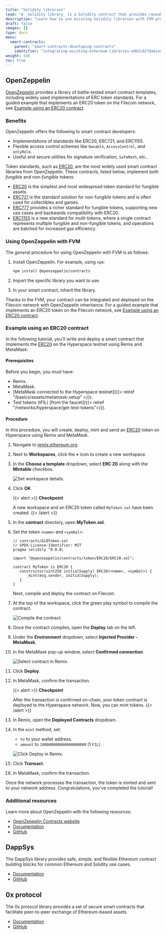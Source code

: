 ```yaml
---
title: "Solidity libraries"
lead: "A _Solidity library_ is a Solidity contract that provides reusable, standardized building blocks that developers can use to quickly build custom smart contracts. With Filecoin Virtual Machine (FVM), Solidity developers can use existing libraries listed on this page in their FVM smart contracts."
description: "Learn how to use existing Solidity libraries with FVM projects."
draft: false
images: []
type: docs
menu:
  smart-contracts:
    parent: "smart-contracts-developing-contracts"
    identifier: "integrating-existing-ethereum-libraries-e0b2c827da6ced7e92bfaf452add675c"
weight: 430
toc: true
---
```


## OpenZeppelin

[OpenZeppelin](https://www.openzeppelin.com/contracts) provides a library of battle-tested smart contract templates, including widely used implementations of ERC token standards. For a guided example that implements an ERC20 token on the Filecoin network, see [Example using an ERC20 contract](#example-using-an-erc20-contract).

### Benefits

OpenZeppelin offers the following to smart contract developers:

- Implementations of standards like ERC20, ERC721, and ERC1155.
- Flexible access control schemes like `Ownable`, `AccessControl`, and `onlyRole`.
- Useful and secure utilities for signature verification, `SafeMath`, etc..

Token standards, such as [ERC20](https://docs.openzeppelin.com/contracts/4.x/erc20), are the most widely used smart contract libraries from OpenZeppelin. These contracts, listed below, implement both _fungible_ and _non-fungible_ tokens:

- [ERC20](https://docs.openzeppelin.com/contracts/4.x/erc20) is the simplest and most widespread token standard for fungible assets.
- [ERC721](https://docs.openzeppelin.com/contracts/4.x/erc721) is the standard solution for non-fungible tokens and is often used for collectibles and games.
- [ERC777](https://docs.openzeppelin.com/contracts/4.x/erc777) provides a richer standard for fungible tokens, supporting new use cases and backwards compatibility with ERC20.
- [ERC1155](https://docs.openzeppelin.com/contracts/4.x/erc1155) is a new standard for _multi-tokens_, where a single contract represents multiple fungible and non-fungible tokens, and operations are batched for increased gas efficiency.

### Using OpenZeppelin with FVM

The _general_ procedure for using OpenZeppelin with FVM is as follows:

1. Install OpenZeppelin. For example, using `npm`:

   ```bash
   npm install @openzeppelin/contracts
   ```

1. Import the specific library you want to use.
1. In your smart contract, inherit the library.

Thanks to the FVM, your contract can be integrated and deployed on the Filecoin network with OpenZeppelin inheritance. For a guided example that implements an ERC20 token on the Filecoin network, see [Example using an ERC20 contract](#example-using-an-erc20-contract).

### Example using an ERC20 contract

In the following tutorial, you'll write and deploy a smart contract that implements the [ERC20](https://docs.openzeppelin.com/contracts/4.x/erc20) on the Hyperspace testnet using Remix and MetaMask:

#### Prerequisites

Before you begin, you must have:

- Remix.
- MetaMask.
- [MetaMask connected to the Hyperspace testnet]({{< relref "/basics/assets/metamask-setup" >}}).
- Test tokens (tFIL) [from the faucet]({{< relref "/networks/hyperspace/get-test-tokens">}}).

#### Procedure

In this procedure, you will create, deploy, mint and send an [ERC20](https://docs.openzeppelin.com/contracts/4.x/erc20) token on Hyperspace using Remix and MetaMask.

1. Navigate to [remix.ethereum.org](https://remix.ethereum.org/).

1. Next to **Workspaces**, click the **+** icon to create a new workspace.

1. In the **Choose a template** dropdown, select **ERC 20** along with the **Mintable** checkbox.

   ![Set workspace details.](create-a-workspace-details.png)

1. Click **OK**.

   {{< alert >}}
   **Checkpoint**

   A new workspace and an ERC20 token called `MyToken.sol` have been created.
   {{< /alert >}}

1. In the **contract** directory, open **MyToken.sol**.

1. Set the token `<name>` and `<symbol>`:

   ```solidity
   // contracts/GLDToken.sol
   // SPDX-License-Identifier: MIT
   pragma solidity ^0.8.0;

   import "@openzeppelin/contracts/token/ERC20/ERC20.sol";

   contract MyToken is ERC20 {
      constructor(uint256 initialSupply) ERC20(<name>, <symbol>) {
         _mint(msg.sender, initialSupply);
      }
   }
   ```

   Next, compile and deploy the contract on Filecoin.

1. At the top of the workspace, click the green play symbol to compile the contract.

   ![Compile the contract.](compile-compile.png)

1. Once the contract compiles, open the **Deploy** tab on the left.

1. Under the **Environment** dropdown, select **Injected Provider - MetaMask**.

1. In the MetaMask pop-up window, select **Confirmed connection**.

   ![Select contract in Remix.](deploy-select-contract.png)

1. Click **Deploy**.

1. In MetaMask, confirm the transaction.

   {{< alert >}}
   **Checkpoint**

   After the transaction is confirmed on-chain, your token contract is deployed to the Hyperspace network. Now, you can mint tokens.
   {{< /alert >}}

1. In Remix, open the **Deployed Contracts** dropdown.

1. In the `mint` method, set:
   - `to` to your wallet address.
   - `amount` to `100000000000000000000` (1 `FIL`).

   ![Click Deploy in Remix.](deploy-remix-deploy.png)

1. Click **Transact**.

1. In MetaMask, confirm the transaction.

Once the network processes the transaction, the token is minted and sent to your network address. Congratulations, you've completed the tutorial!

### Additional resources

Learn more about OpenZeppelin with the following resources:

- [OpenZeppelin Contracts website](https://www.openzeppelin.com/contracts)
- [Documentation](https://docs.openzeppelin.com/contracts/4.x/)
- [GitHub](https://github.com/OpenZeppelin/openzeppelin-contracts)

## DappSys

The DappSys library provides safe, simple, and flexible Ethereum contract building blocks for common Ethereum and Solidity use cases.

- [Documentation](https://dappsys.readthedocs.io/en/latest/)
- [GitHub](https://github.com/dapphub/dappsys)

## 0x protocol

 The 0x protocol library provides a set of secure smart contracts that facilitate peer-to-peer exchange of Ethereum-based assets.

- [Documentation](https://docs.0x.org/introduction/introduction-to-0x)
- [GitHub](https://github.com/0xProject)
<!--REVIEWED!-->